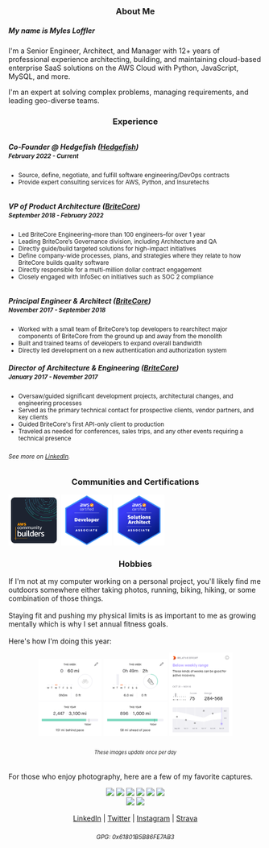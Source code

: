<h3 align=center> About Me</h3>

<!-- <img height=200px src="https://lh3.googleusercontent.com/pw/ACtC-3c-dusgUd3dzWL301_i7zDmeRJ1U1PSpkdRN6t4CSA2EmsXZo5hn4EeTI-6s4YBEK_ThVJLCgA87i75MeWjVAAIxrFefMgA6AgMa9xqGd00FxDttF6t0Cotd4DN2cy-3docJiST-SfKmVF72UyQYl88Fw=w596-h892-no?authuser=0"> -->
<!-- <img height=200px src="https://lh3.googleusercontent.com/a-/AOh14GgLBuk3P4nskftJSftHKHP7QZ7UbqjwljjdY-KURg=s576-p-rw-no" -->
<p>
<h5> My name is Myles Loffler </h5>

I'm a Senior Engineer, Architect, and Manager with 12+ years of professional experience architecting, building, and
maintaining cloud-based enterprise SaaS solutions on the AWS Cloud with Python, JavaScript, MySQL, and more.

I'm an expert at solving complex problems, managing requirements, and leading geo-diverse teams.

<p align=center> </p>

<h3 align=center> Experience </h3>

<h6></h6>
<h5>Co-Founder @ Hedgefish (<a href="https://hedgefish.com">Hedgefish</a>)
  <br/>
  <small>February 2022 - Current </small>
</h5>
<small>
  <ul>
    <li>Source, define, negotiate, and fulfill software engineering/DevOps contracts</li>
    <li>Provide expert consulting services for AWS, Python, and Insuretechs</li>
  </ul>
</small>

<h6></h6>
<h5>VP of Product Architecture (<a href="https://www.britecore.com">BriteCore</a>)
  <br/>
  <small>September 2018 - February 2022 </small>
</h5>
<small>
  <ul>
    <li>Led BriteCore Engineering–more than 100 engineers–for over 1 year</li>
    <li>Leading BriteCore’s Governance division, including Architecture and QA</li>
    <li>Directly guide/build targeted solutions for high-impact initiatives</li>
    <li>Define company-wide processes, plans, and strategies where they relate to how BriteCore builds quality software</li>
    <li>Directly responsible for a multi-million dollar contract engagement</li>
    <li>Closely engaged with InfoSec on initiatives such as SOC 2 compliance</li>
  </ul>
</small>

<h6></h6>
<h5>Principal Engineer & Architect (<a href="https://www.britecore.com">BriteCore</a>)
  <br/>
  <small>November 2017 - September 2018 </small>
</h5>
<small>
  <ul>
    <li> Worked with a small team of BriteCore’s top developers to rearchitect major components of BriteCore from the ground up and away from the monolith</li>
    <li> Built and trained teams of developers to expand overall bandwidth</li>
    <li> Directly led development on a new authentication and authorization system</li>
  </ul>
</small>
<h5>Director of Architecture & Engineering (<a href="https://www.britecore.com">BriteCore</a>)
  <br/>
  <small>January 2017 - November 2017</small>
</h5>
<small>
  <ul>
    <li> Oversaw/guided significant development projects, architectural changes, and engineering processes</li>
    <li> Served as the primary technical contact for prospective clients, vendor partners, and key clients</li>
    <li> Guided BriteCore's first API-only client to production</li>
    <li> Traveled as needed for conferences, sales trips, and any other events requiring a technical presence</li>
  </ul>
</small>

<small><h6> See more on <a href="www.linkedin.com/in/mylesloffler">LinkedIn</a>.</small>

<h3 align=center> Communities and Certifications </h3>
<p align=center">
  <img width=20% src="assets/Community%20Builders%20badge%20800px.png" alt="AWS Community Builders Logo">
  <img width=20% src="assets/developer-associate.png" alt="AWS Community Builders Logo">
  <img width=20% src="assets/solutions-architect-associate.png" alt="AWS Community Builders Logo">
</p>

<h3 align=center> Hobbies</h3>
If I'm not at my computer working on a personal project, you'll likely
find me outdoors somewhere either taking photos, running, biking, hiking, or
some combination of those things.
<br/><br/>
Staying fit and pushing my physical limits is as important to
me as growing mentally which is why I set annual fitness goals.
<br/><br/>
Here's how I'm doing this year:

<p align=center>
  <img width=25% src="https://raw.githubusercontent.com/myles2007/myles2007/master/strava/strava-ride-goals-tab.png" alt="Strava Ride Goals">
  <img width=25% src="https://raw.githubusercontent.com/myles2007/myles2007/master/strava/strava-run-goals-tab.png" alt="Strava Run Goals">
  <img width=25% src="https://raw.githubusercontent.com/myles2007/myles2007/master/strava/strava-relative-effort-goals-tab.png" alt="Strava Relative Effort Goals">
</p>
<h6 align=center> <small><small><i>These images update once per day</i></small></small></h6>

For those who enjoy photography, here are a few of my favorite captures.

<p align=center>
<img width=30% src="photography/JPA_6168.jpg">
<img width=30% src="photography/JPA_6320.jpg">
<img width=30% src="photography/JPA_6353-HDR-2.jpg">
<img width=30% src="photography/JPA_7089-HDR.jpg">
<img width=30% src="photography/JPA_7692.jpg">
<img width=30% src="photography/JPA_1320.jpg">
<br/>
<img width=30% src="photography/JPA_8656.jpg">
<img width=30% src="photography/JPA_8727.jpg">
</p>

<p align=center>
 <a href="www.linkedin.com/in/mylesloffler">LinkedIn</a> |
 <a href="https://twitter.com/MylesLoffler">Twitter</a> |
 <a href="https://www.instagram.com/mylesloffler/">Instagram</a> |
 <a href="https://www.strava.com/athletes/1630848">Strava</a>
</p>

<small><h6 align=center>GPG: 0x61801B5B86FE7AB3</h6></small>
